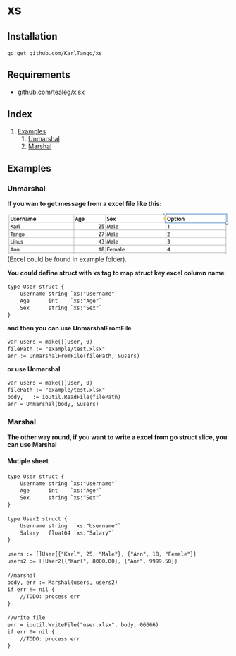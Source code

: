 xs
=================

Installation
------------

    go get github.com/KarlTango/xs

Requirements
-------------

* github.com/tealeg/xlsx

Index
------

1. [Examples](#examples)
	1. [Unmarshal](#examples_unmarshal)
   	2. [Marshal](#examples_marshal)

Examples <a name="examples"></a>
--------

### Unmarshal <a name="examples_unmarshal"></a>
**If you wan to get message from a excel file like this:**

![Excel file](example/excel.png "Excel")
(Excel could be found in example folder).

**You could define struct with xs tag to map struct key excel column name**
```golang
type User struct {
	Username string `xs:"Username"`
	Age      int    `xs:"Age"`
	Sex      string `xs:"Sex"`
}
```

**and then you can use UnmarshalFromFile**
```golang
var users = make([]User, 0)
filePath := "example/test.xlsx"
err := UnmarshalFromFile(filePath, &users)
```
**or use Unmarshal**
```golang
var users = make([]User, 0)
filePath := "example/test.xlsx"
body, _ := ioutil.ReadFile(filePath)
err = Unmarshal(body, &users)
```


### Marshal <a name="examples_marshal"></a>
**The other way round, if you want to write a excel from go struct slice, you can use Marshal**
#### Mutiple sheet
```golang
type User struct {
	Username string `xs:"Username"`
	Age      int    `xs:"Age"`
	Sex      string `xs:"Sex"`
}

type User2 struct {
	Username string  `xs:"Username"`
	Salary   float64 `xs:"Salary"`
}

users := []User{{"Karl", 25, "Male"}, {"Ann", 18, "Female"}}
users2 := []User2{{"Karl", 8000.00}, {"Ann", 9999.50}}

//marshal
body, err := Marshal(users, users2)
if err != nil {
    //TODO: process err
}

//write file
err = ioutil.WriteFile("user.xlsx", body, 06666)
if err != nil {
    //TODO: process err
}
```

